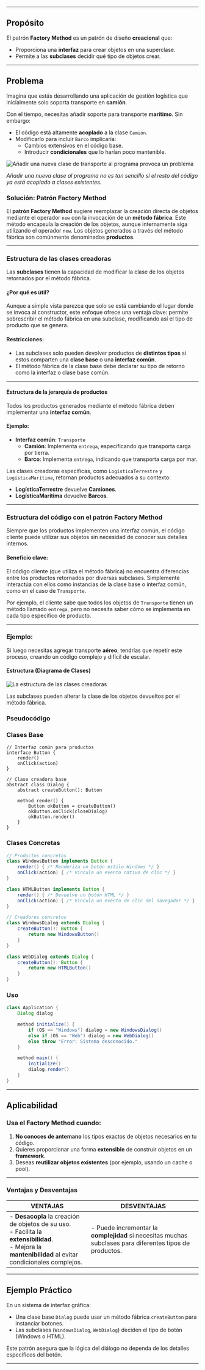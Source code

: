 


---
## Propósito
El patrón **Factory Method** es un patrón de diseño **creacional** que:
- Proporciona una **interfaz** para crear objetos en una superclase.
- Permite a las **subclases** decidir qué tipo de objetos crear.

---

## Problema
Imagina que estás desarrollando una aplicación de gestión logística que inicialmente solo soporta transporte en **camión**. 

Con el tiempo, necesitas añadir soporte para transporte **marítimo**. Sin embargo:
- El código está altamente **acoplado** a la clase `Camión`.
- Modificarlo para incluir `Barco` implicaría:
  - Cambios extensivos en el código base.
  - Introducir **condicionales** que lo harían poco mantenible.

![Añadir una nueva clase de transporte al programa provoca un problema](https://refactoring.guru/images/patterns/diagrams/factory-method/problem1-es.png)

*Añadir una nueva clase al programa no es tan sencillo si el resto del código ya está acoplado a clases existentes.*


### Solución: **Patrón Factory Method**

El **patrón Factory Method** sugiere reemplazar la creación directa de objetos mediante el operador `new` con la invocación de un **método fábrica**. Este método encapsula la creación de los objetos, aunque internamente siga utilizando el operador `new`. Los objetos generados a través del método fábrica son comúnmente denominados **productos**.

---

### Estructura de las **clases creadoras**

Las **subclases** tienen la capacidad de modificar la clase de los objetos retornados por el método fábrica.

#### ¿Por qué es útil?
Aunque a simple vista parezca que solo se está cambiando el lugar donde se invoca al constructor, este enfoque ofrece una ventaja clave: permite sobrescribir el método fábrica en una subclase, modificando así el tipo de producto que se genera.

#### Restricciones:
- Las subclases solo pueden devolver productos de **distintos tipos** si estos comparten una **clase base** o una **interfaz común**.
- El método fábrica de la clase base debe declarar su tipo de retorno como la interfaz o clase base común.

---

#### Estructura de la **jerarquía de productos**

Todos los productos generados mediante el método fábrica deben implementar una **interfaz común**.

#### Ejemplo:
- **Interfaz común**: `Transporte`
  - **Camión**: Implementa `entrega`, especificando que transporta carga por tierra.
  - **Barco**: Implementa `entrega`, indicando que transporta carga por mar.

Las clases creadoras específicas, como `LogísticaTerrestre` y `LogísticaMarítima`, retornan productos adecuados a su contexto: 
- **LogísticaTerrestre** devuelve **Camiones**.
- **LogísticaMarítima** devuelve **Barcos**.

---

### Estructura del código con el patrón Factory Method

Siempre que los productos implementen una interfaz común, el código cliente puede utilizar sus objetos sin necesidad de conocer sus detalles internos.

#### Beneficio clave:
El código cliente (que utiliza el método fábrica) no encuentra diferencias entre los productos retornados por diversas subclases. Simplemente interactúa con ellos como instancias de la clase base o interfaz común, como en el caso de `Transporte`.

Por ejemplo, el cliente sabe que todos los objetos de `Transporte` tienen un método llamado `entrega`, pero no necesita saber cómo se implementa en cada tipo específico de producto.

---
### Ejemplo:  
Si luego necesitas agregar transporte **aéreo**, tendrías que repetir este proceso, creando un código complejo y difícil de escalar.

#### Estructura (Diagrama de Clases)


![La estructura de las clases creadoras](https://refactoring.guru/images/patterns/diagrams/factory-method/solution1.png)

Las subclases pueden alterar la clase de los objetos devueltos por el método fábrica.


### **Pseudocódigo**

### **Clases Base**
```plaintext
// Interfaz común para productos
interface Button {
    render()
    onClick(action)
}

// Clase creadora base
abstract class Dialog {
    abstract createButton(): Button

    method render() {
        Button okButton = createButton()
        okButton.onClick(closeDialog)
        okButton.render()
    }
}
```

### **Clases Concretas**
```java
// Productos concretos
class WindowsButton implements Button {
    render() { /* Renderiza un botón estilo Windows */ }
    onClick(action) { /* Vincula un evento nativo de clic */ }
}

class HTMLButton implements Button {
    render() { /* Devuelve un botón HTML */ }
    onClick(action) { /* Vincula un evento de clic del navegador */ }
}

// Creadores concretos
class WindowsDialog extends Dialog {
    createButton(): Button {
        return new WindowsButton()
    }
}

class WebDialog extends Dialog {
    createButton(): Button {
        return new HTMLButton()
    }
}
```

### **Uso**
```java
class Application {
    Dialog dialog

    method initialize() {
        if (OS == "Windows") dialog = new WindowsDialog()
        else if (OS == "Web") dialog = new WebDialog()
        else throw "Error: Sistema desconocido."
    }

    method main() {
        initialize()
        dialog.render()
    }
}
```

---
## **Aplicabilidad**

### Usa el Factory Method cuando:
1. **No conoces de antemano** los tipos exactos de objetos necesarios en tu código.
2. Quieres proporcionar una forma **extensible** de construir objetos en un **framework**.
3. Deseas **reutilizar objetos existentes** (por ejemplo, usando un cache o pool).


---
### Ventajas y Desventajas

| **VENTAJAS**                                                                                                                                                | **DESVENTAJAS**                                                                                          |
| ----------------------------------------------------------------------------------------------------------------------------------------------------------- | -------------------------------------------------------------------------------------------------------- |
| - **Desacopla** la creación de objetos de su uso.<br>- Facilita la **extensibilidad**.<br>- Mejora la **mantenibilidad** al evitar condicionales complejos. | - Puede incrementar la **complejidad** si necesitas muchas subclases para diferentes tipos de productos. |

---

## **Ejemplo Práctico**
En un sistema de interfaz gráfica:
- Una clase base `Dialog` puede usar un método fábrica `createButton` para instanciar botones.
- Las subclases (`WindowsDialog`, `WebDialog`) deciden el tipo de botón (Windows o HTML).

Este patrón asegura que la lógica del diálogo no dependa de los detalles específicos del botón.



---
